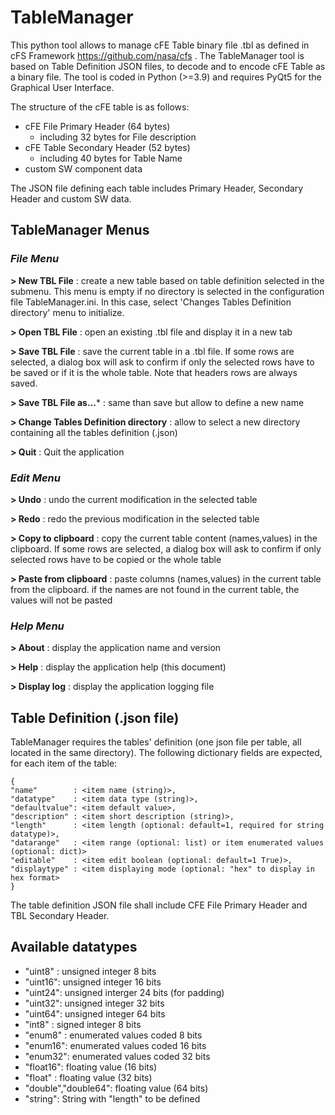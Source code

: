 # TableManager
This python tool allows to manage cFE Table binary file .tbl as defined in cFS Framework https://github.com/nasa/cfs .
The TableManager tool is based on Table Definition JSON files, to decode and to encode cFE Table as a binary file.
The tool is coded in Python (>=3.9) and requires PyQt5 for the Graphical User Interface.

The structure of the cFE table is as follows:
- cFE File Primary Header (64 bytes)
  - including 32 bytes for File description
- cFE Table Secondary Header (52 bytes)
  - including 40 bytes for Table Name
- custom SW component data

The JSON file defining each table includes Primary Header, Secondary Header and custom SW data.

## TableManager Menus
### *File Menu*

**> New TBL File** 
: create a new table based on table definition selected in the submenu.
This menu is empty if no directory is selected in the configuration file
TableManager.ini.
In this case, select 'Changes Tables Definition directory' menu to initialize.

**> Open TBL File** 
: open an existing .tbl file and display it in a new tab

**> Save TBL File** 
: save the current table in a .tbl file.
If some rows are selected, a dialog box will ask to confirm
if only the selected rows have to be saved or if it is the whole table.
Note that headers rows are always saved.

**> Save TBL File as...*** 
: same than save but allow to define a new name

**> Change Tables Definition directory** 
: allow to select a new directory containing all the tables definition (.json)

**> Quit** 
: Quit the application

### *Edit Menu*

**> Undo** 
: undo the current modification in the selected table

**> Redo** 
: redo the previous modification in the selected table

**> Copy to clipboard** 
: copy the current table content (names,values) in the clipboard. 
If some rows are selected, a dialog box will ask to confirm 
if only selected rows have to be copied or the whole table

**> Paste from clipboard**
: paste columns (names,values) in the current table from the clipboard.
if the names are not found in the current table, the values will not be pasted

### *Help Menu*

**> About** 
: display the application name and version

**> Help** 
: display the application help (this document)

**> Display log** 
: display the application logging file

## Table Definition (.json file)
TableManager requires the tables' definition (one json file per table, all located in the same directory).
The following dictionary fields are expected, for each item of the table:
```
{
"name"        : <item name (string)>,
"datatype"    : <item data type (string)>,
"defaultvalue": <item default value>,
"description" : <item short description (string)>,
"length"      : <item length (optional: default=1, required for string datatype)>,
"datarange"   : <item range (optional: list) or item enumerated values (optional: dict)>
"editable"    : <item edit boolean (optional: default=1 True)>,
"displaytype" : <item displaying mode (optional: "hex" to display in hex format>
}
```
The table definition JSON file shall include CFE File Primary Header and TBL Secondary Header.

Available datatypes
-------------------
* "uint8" : unsigned integer 8 bits
* "uint16": unsigned integer 16 bits
* "uint24": unsigned interger 24 bits (for padding) 
* "uint32": unsigned integer 32 bits
* "uint64": unsigned integer 64 bits
* "int8"  : signed integer 8 bits
* "enum8" : enumerated values coded 8 bits
* "enum16": enumerated values coded 16 bits
* "enum32": enumerated values coded 32 bits
* "float16": floating value (16 bits)
* "float" : floating value (32 bits)
* "double","double64": floating value (64 bits)
* "string": String with "length" to be defined
